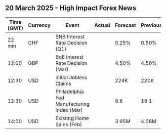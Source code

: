 ## 20 March 2025 - High Impact Forex News

| Time (GMT) | Currency | Event | Actual | Forecast | Previous |
|------|----------|-------|--------|----------|----------|
| 22 min | CHF | SNB Interest Rate Decision (Q1) |  | 0.25% | 0.50% |
| 12:00 | GBP | BoE Interest Rate Decision (Mar) |  | 4.50% | 4.50% |
| 12:30 | USD | Initial Jobless Claims |  | 224K | 220K |
| 12:30 | USD | Philadelphia Fed Manufacturing Index (Mar) |  | 8.8 | 18.1 |
| 14:00 | USD | Existing Home Sales (Feb) |  | 3.95M | 4.08M |
